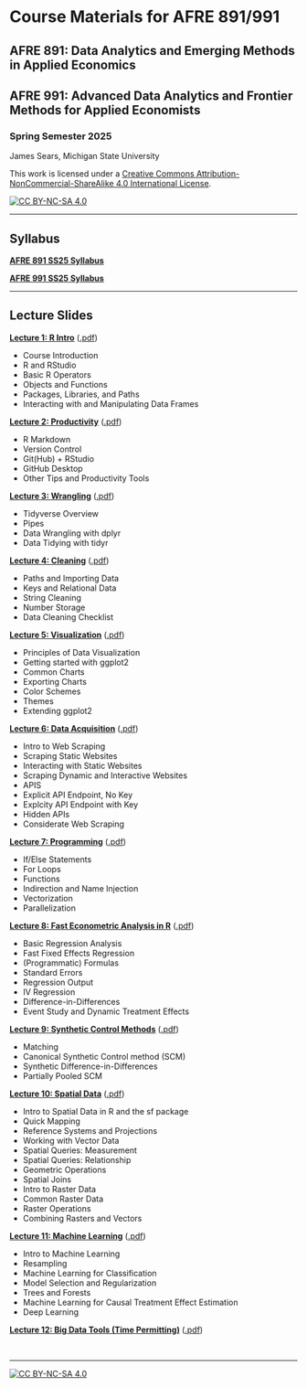 # Course Materials for AFRE 891/991
## AFRE 891: Data Analytics and Emerging Methods in Applied Economics
## AFRE 991: Advanced Data Analytics and Frontier Methods for Applied Economists
### Spring Semester 2025

 James Sears, Michigan State University

This work is licensed under a
[Creative Commons Attribution-NonCommercial-ShareAlike 4.0 International License][cc-by-nc-sa].

[![CC BY-NC-SA 4.0][cc-by-nc-sa-image]][cc-by-nc-sa]

[cc-by-nc-sa]: http://creativecommons.org/licenses/by-nc-sa/4.0/
[cc-by-nc-sa-image]: https://licensebuttons.net/l/by-nc-sa/4.0/88x31.png
[cc-by-nc-sa-shield]: https://img.shields.io/badge/License-CC%20BY--NC--SA%204.0-lightgrey.svg

***
## Syllabus

[**AFRE 891 SS25 Syllabus**]()

[**AFRE 991 SS25 Syllabus**]()

***

 ## Lecture Slides


 [**Lecture 1: R Intro**](l)
 ([.pdf]())

 * Course Introduction
 * R and RStudio
 * Basic R Operators
 * Objects and Functions
 * Packages, Libraries, and Paths
 * Interacting with and Manipulating Data Frames


 [**Lecture 2: Productivity**]()
 ([.pdf]())

 * R Markdown
 * Version Control
 * Git(Hub) + RStudio
 * GitHub Desktop
 * Other Tips and Productivity Tools

 [**Lecture 3: Wrangling**]()
 ([.pdf]())

 * Tidyverse Overview
 * Pipes
 * Data Wrangling with dplyr
 * Data Tidying with tidyr

 [**Lecture 4: Cleaning**]()
 ([.pdf]())

 * Paths and Importing Data
 * Keys and Relational Data
 * String Cleaning
 * Number Storage
 * Data Cleaning Checklist

 [**Lecture 5: Visualization**]()
 ([.pdf]())

 * Principles of Data Visualization
 * Getting started with ggplot2
 * Common Charts
 * Exporting Charts
 * Color Schemes
 * Themes
 * Extending ggplot2

 [**Lecture 6: Data Acquisition**]()
 ([.pdf]())

 * Intro to Web Scraping
 * Scraping Static Websites
 * Interacting with Static Websites
 * Scraping Dynamic and Interactive Websites
 * APIS
 * Explicit API Endpoint, No Key
 * Explcity API Endpoint with Key
 * Hidden APIs
 * Considerate Web Scraping

 [**Lecture 7: Programming**]()
 ([.pdf]())

 * If/Else Statements
 * For Loops
 * Functions
 * Indirection and Name Injection
 * Vectorization
 * Parallelization

   
 [**Lecture 8: Fast Econometric Analysis in R**]()
 ([.pdf]())

 * Basic Regression Analysis
 * Fast Fixed Effects Regression
 * (Programmatic) Formulas
 * Standard Errors
 * Regression Output
 * IV Regression
 * Difference-in-Differences
 * Event Study and Dynamic Treatment Effects


 [**Lecture 9: Synthetic Control Methods**]()
 ([.pdf]())

 * Matching
 * Canonical Synthetic Control method (SCM)
 * Synthetic Difference-in-Differences
 * Partially Pooled SCM
   

 [**Lecture 10: Spatial Data**]()
 ([.pdf]())

 * Intro to Spatial Data in R and the sf package
 * Quick Mapping
 * Reference Systems and Projections
 * Working with Vector Data
  * Spatial Queries: Measurement
  * Spatial Queries: Relationship
  * Geometric Operations
  * Spatial Joins
 * Intro to Raster Data
 * Common Raster Data
 * Raster Operations
 * Combining Rasters and Vectors

 [**Lecture 11: Machine Learning**]()
 ([.pdf]())

 * Intro to Machine Learning
 * Resampling
 * Machine Learning for Classification
 * Model Selection and Regularization
 * Trees and Forests
 * Machine Learning for Causal Treatment Effect Estimation
 * Deep Learning


 [**Lecture 12: Big Data Tools (Time Permitting)**]()
 ([.pdf]())

<br>

***
 
[![CC BY-NC-SA 4.0][cc-by-nc-sa-shield]][cc-by-nc-sa]
